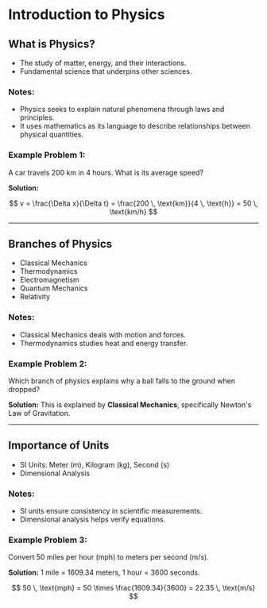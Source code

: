 # Introduction to Physics

## What is Physics?
- The study of matter, energy, and their interactions.
- Fundamental science that underpins other sciences.

### Notes:
- Physics seeks to explain natural phenomena through laws and principles.
- It uses mathematics as its language to describe relationships between physical quantities.

### Example Problem 1:
A car travels 200 km in 4 hours. What is its average speed?

**Solution:**

$$
v = \frac{\Delta x}{\Delta t} = \frac{200 \, \text{km}}{4 \, \text{h}} = 50 \, \text{km/h}
$$

---

## Branches of Physics
- Classical Mechanics
- Thermodynamics
- Electromagnetism
- Quantum Mechanics
- Relativity

### Notes:
- Classical Mechanics deals with motion and forces.
- Thermodynamics studies heat and energy transfer.

### Example Problem 2:
Which branch of physics explains why a ball falls to the ground when dropped?

**Solution:**
This is explained by **Classical Mechanics**, specifically Newton's Law of Gravitation.

---

## Importance of Units
- SI Units: Meter (m), Kilogram (kg), Second (s)
- Dimensional Analysis

### Notes:
- SI units ensure consistency in scientific measurements.
- Dimensional analysis helps verify equations.

### Example Problem 3:
Convert 50 miles per hour (mph) to meters per second (m/s).

**Solution:**
1 mile = 1609.34 meters, 1 hour = 3600 seconds.

$$
50 \, \text{mph} = 50 \times \frac{1609.34}{3600} = 22.35 \, \text{m/s}
$$
